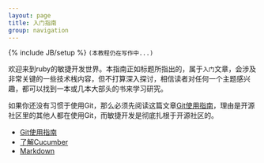 ```yaml
---
layout: page
title: 入门指南
group: navigation
---
```

{% include JB/setup %}
`(本教程仍在写作中...)`

欢迎来到ruby的敏捷开发世界。本指南正如标题所指出的，属于`入门`文章，会涉及非常关键的一些技术桟内容，但不打算深入探讨，相信读者对任何一个主题感兴趣，都可以找到一本或几本大部头的书来学习研究。

如果你还没有习惯于使用Git，那么必须先阅读这篇文章[Git使用指南](git.html)，理由是开源社区里的其他人都在使用Git，而敏捷开发是彻底扎根于开源社区的。

* [Git使用指南](git.html)
* [了解Cucumber](cucumber-first.html)
* [Markdown](markdown.html)
